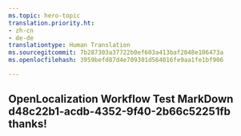 ```yaml
---
ms.topic: hero-topic
translation.priority.ht:
- zh-cn
- de-de
translationtype: Human Translation
ms.sourcegitcommit: 7b287303a37722b0ef603a413baf2048e106473a
ms.openlocfilehash: 3959befd87d4e709301d564016fe9aa1fe1bf906

---
```

## OpenLocalization Workflow Test MarkDown d48c22b1-acdb-4352-9f40-2b66c52251fb thanks!



<!--HONumber=Aug16_HO5-->


